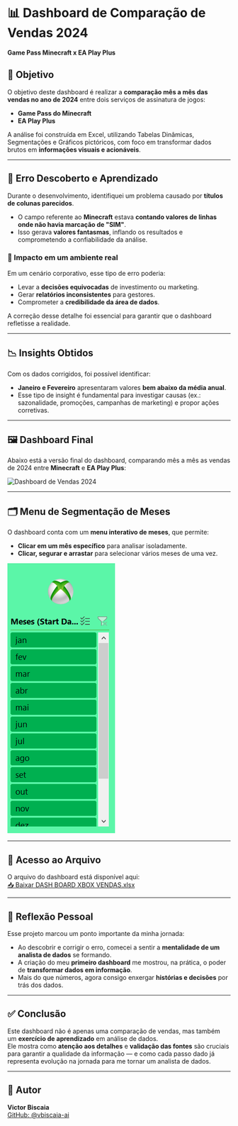 # 📊 Dashboard de Comparação de Vendas 2024  
**Game Pass Minecraft x EA Play Plus**

## 🎯 Objetivo
O objetivo deste dashboard é realizar a **comparação mês a mês das vendas no ano de 2024** entre dois serviços de assinatura de jogos:  
- **Game Pass do Minecraft**  
- **EA Play Plus**

A análise foi construída em Excel, utilizando Tabelas Dinâmicas, Segmentações e Gráficos pictóricos, com foco em transformar dados brutos em **informações visuais e acionáveis**.

---

## 🐞 Erro Descoberto e Aprendizado
Durante o desenvolvimento, identifiquei um problema causado por **títulos de colunas parecidos**.  
- O campo referente ao **Minecraft** estava **contando valores de linhas onde não havia marcação de "SIM"**.  
- Isso gerava **valores fantasmas**, inflando os resultados e comprometendo a confiabilidade da análise.  

### 🔎 Impacto em um ambiente real
Em um cenário corporativo, esse tipo de erro poderia:  
- Levar a **decisões equivocadas** de investimento ou marketing.  
- Gerar **relatórios inconsistentes** para gestores.  
- Comprometer a **credibilidade da área de dados**.  

A correção desse detalhe foi essencial para garantir que o dashboard refletisse a realidade.

---

## 📉 Insights Obtidos
Com os dados corrigidos, foi possível identificar:  
- **Janeiro e Fevereiro** apresentaram valores **bem abaixo da média anual**.  
- Esse tipo de insight é fundamental para investigar causas (ex.: sazonalidade, promoções, campanhas de marketing) e propor ações corretivas.

---

## 🖼️ Dashboard Final
Abaixo está a versão final do dashboard, comparando mês a mês as vendas de 2024 entre **Minecraft** e **EA Play Plus**:

![Dashboard de Vendas 2024](https://github.com/vbiscaia-ai/Dashboard-xbox/blob/main/docs/dashboard.png?raw=true)

---

## 🗂️ Menu de Segmentação de Meses
O dashboard conta com um **menu interativo de meses**, que permite:  
- **Clicar em um mês específico** para analisar isoladamente.  
- **Clicar, segurar e arrastar** para selecionar vários meses de uma vez.  

![Menu de Segmentação de Meses](https://github.com/vbiscaia-ai/Dashboard-xbox/blob/main/docs/menu_dashboard.png?raw=true)

---

## 📂 Acesso ao Arquivo
O arquivo do dashboard está disponível aqui:  
[📥 Baixar DASH BOARD XBOX VENDAS.xlsx](https://github.com/vbiscaia-ai/Dashboard-xbox/blob/main/docs/DASH%20BOARD%20XBOX%20VENDAS.xlsx?raw=true)

---

## 🚀 Reflexão Pessoal
Esse projeto marcou um ponto importante da minha jornada:  
- Ao descobrir e corrigir o erro, comecei a sentir a **mentalidade de um analista de dados** se formando.  
- A criação do meu **primeiro dashboard** me mostrou, na prática, o poder de **transformar dados em informação**.  
- Mais do que números, agora consigo enxergar **histórias e decisões** por trás dos dados.  

---

## ✅ Conclusão
Este dashboard não é apenas uma comparação de vendas, mas também um **exercício de aprendizado** em análise de dados.  
Ele mostra como **atenção aos detalhes** e **validação das fontes** são cruciais para garantir a qualidade da informação — e como cada passo dado já representa evolução na jornada para me tornar um analista de dados.

---

## 👤 Autor
**Victor Biscaia**  
[GitHub: @vbiscaia-ai](https://github.com/vbiscaia-ai)